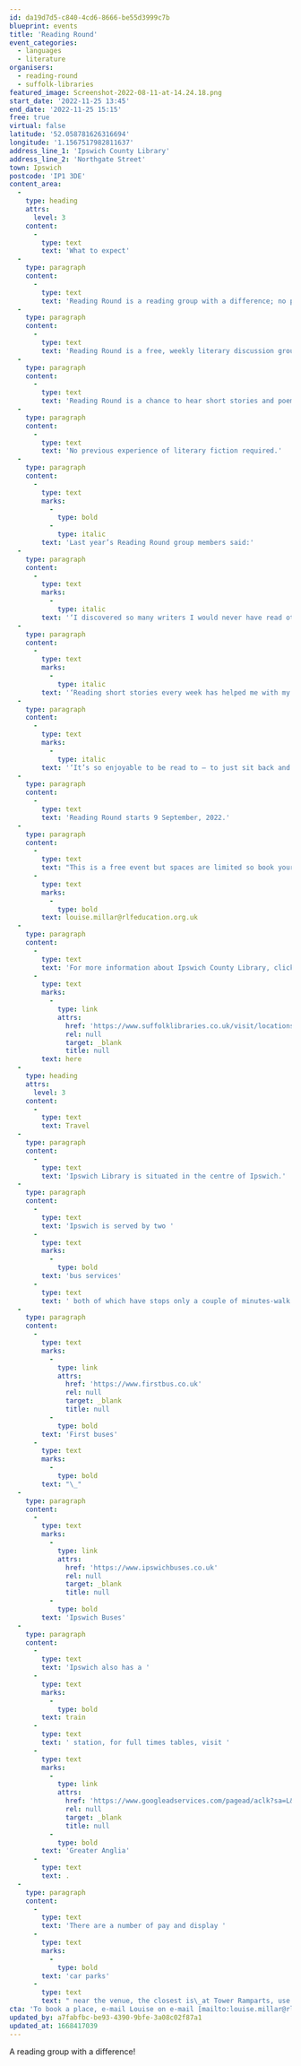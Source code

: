 ```yaml
---
id: da19d7d5-c840-4cd6-8666-be55d3999c7b
blueprint: events
title: 'Reading Round'
event_categories:
  - languages
  - literature
organisers:
  - reading-round
  - suffolk-libraries
featured_image: Screenshot-2022-08-11-at-14.24.18.png
start_date: '2022-11-25 13:45'
end_date: '2022-11-25 15:15'
free: true
virtual: false
latitude: '52.058781626316694'
longitude: '1.1567517982811637'
address_line_1: 'Ipswich County Library'
address_line_2: 'Northgate Street'
town: Ipswich
postcode: 'IP1 3DE'
content_area:
  -
    type: heading
    attrs:
      level: 3
    content:
      -
        type: text
        text: 'What to expect'
  -
    type: paragraph
    content:
      -
        type: text
        text: 'Reading Round is a reading group with a difference; no pens, no paper, no prep – like a book club without the homework!'
  -
    type: paragraph
    content:
      -
        type: text
        text: 'Reading Round is a free, weekly literary discussion group led by local author Louise Millar for the Royal Literary Fund. It takes place during the school term, on Friday afternoons in the Wolsey Room, from 1.45pm till 3.15pm.'
  -
    type: paragraph
    content:
      -
        type: text
        text: 'Reading Round is a chance to hear short stories and poems read aloud, and to share thoughts and opinions about the texts in a friendly, relaxed atmosphere.'
  -
    type: paragraph
    content:
      -
        type: text
        text: 'No previous experience of literary fiction required.'
  -
    type: paragraph
    content:
      -
        type: text
        marks:
          -
            type: bold
          -
            type: italic
        text: 'Last year’s Reading Round group members said:'
  -
    type: paragraph
    content:
      -
        type: text
        marks:
          -
            type: italic
        text: '‘I discovered so many writers I would never have read otherwise.’'
  -
    type: paragraph
    content:
      -
        type: text
        marks:
          -
            type: italic
        text: '‘Reading short stories every week has helped me with my own creative writing.’'
  -
    type: paragraph
    content:
      -
        type: text
        marks:
          -
            type: italic
        text: '‘It’s so enjoyable to be read to ­– to just sit back and listen to a story’.'
  -
    type: paragraph
    content:
      -
        type: text
        text: 'Reading Round starts 9 September, 2022.'
  -
    type: paragraph
    content:
      -
        type: text
        text: "This is a free event but spaces are limited so book your place by e-mailing\_"
      -
        type: text
        marks:
          -
            type: bold
        text: louise.millar@rlfeducation.org.uk
  -
    type: paragraph
    content:
      -
        type: text
        text: 'For more information about Ipswich County Library, click '
      -
        type: text
        marks:
          -
            type: link
            attrs:
              href: 'https://www.suffolklibraries.co.uk/visit/locations-and-times/ipswich-county-library'
              rel: null
              target: _blank
              title: null
        text: here
  -
    type: heading
    attrs:
      level: 3
    content:
      -
        type: text
        text: Travel
  -
    type: paragraph
    content:
      -
        type: text
        text: 'Ipswich Library is situated in the centre of Ipswich.'
  -
    type: paragraph
    content:
      -
        type: text
        text: 'Ipswich is served by two '
      -
        type: text
        marks:
          -
            type: bold
        text: 'bus services'
      -
        type: text
        text: ' both of which have stops only a couple of minutes-walk from the venue:'
  -
    type: paragraph
    content:
      -
        type: text
        marks:
          -
            type: link
            attrs:
              href: 'https://www.firstbus.co.uk'
              rel: null
              target: _blank
              title: null
          -
            type: bold
        text: 'First buses'
      -
        type: text
        marks:
          -
            type: bold
        text: "\_"
  -
    type: paragraph
    content:
      -
        type: text
        marks:
          -
            type: link
            attrs:
              href: 'https://www.ipswichbuses.co.uk'
              rel: null
              target: _blank
              title: null
          -
            type: bold
        text: 'Ipswich Buses'
  -
    type: paragraph
    content:
      -
        type: text
        text: 'Ipswich also has a '
      -
        type: text
        marks:
          -
            type: bold
        text: train
      -
        type: text
        text: ' station, for full times tables, visit '
      -
        type: text
        marks:
          -
            type: link
            attrs:
              href: 'https://www.googleadservices.com/pagead/aclk?sa=L&ai=DChcSEwiO8N3i9b75AhVK7O0KHZiPB4cYABAAGgJkZw&ae=2&ohost=www.google.com&cid=CAESauD2nHrJiEa5SYCy9SQd0UI8YZ8VDyCC12MTDhByjOzoibMzdZLQqLjMUvsZ9M4bTPZm3JugmeLpa7C2z_16ntILhU1DhC50NZqg0JxJOdud38nXbTi3a2qB6TorWxbuXJZo0dRFdMtIuRk&sig=AOD64_0ZNncVFsLKSZX4cGdzF-seYXAsKg&q&adurl&ved=2ahUKEwiN_9Xi9b75AhUKgFwKHb8wBNwQ0Qx6BAgDEAE&nis=8&dct=1'
              rel: null
              target: _blank
              title: null
          -
            type: bold
        text: 'Greater Anglia'
      -
        type: text
        text: .
  -
    type: paragraph
    content:
      -
        type: text
        text: 'There are a number of pay and display '
      -
        type: text
        marks:
          -
            type: bold
        text: 'car parks'
      -
        type: text
        text: " near the venue, the closest is\_at Tower Ramparts, use IP1 3DH for Sat Navs."
cta: 'To book a place, e-mail Louise on e-mail [mailto:louise.millar@rlfeducation.org.uk ](mailto:louise.millar@rlfeducation.org.uk )'
updated_by: a7fabfbc-be93-4390-9bfe-3a08c02f87a1
updated_at: 1668417039
---
```

A reading group with a difference!